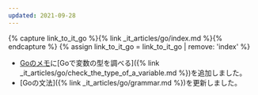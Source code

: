 ```yaml
---
updated: 2021-09-28
---
```

{% capture link_to_it_go %}{% link _it_articles/go/index.md %}{% endcapture %}
{% assign link_to_it_go = link_to_it_go | remove: 'index' %}

- [Goのメモ]({{link_to_it_go}})に[Goで変数の型を調べる]({% link _it_articles/go/check_the_type_of_a_variable.md %})を追加しました。
- [Goの文法]({% link _it_articles/go/grammar.md %})を更新しました。
